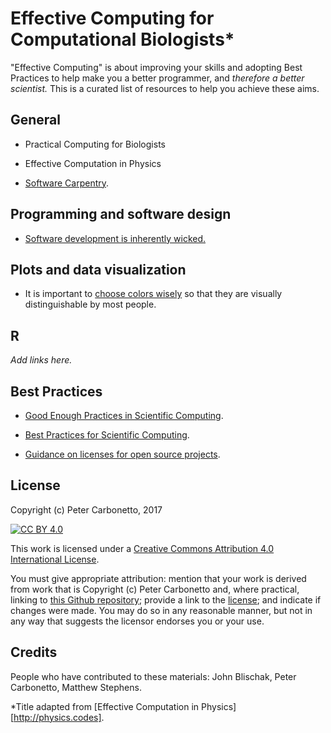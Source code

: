 # Effective Computing for Computational Biologists*

"Effective Computing" is about improving your skills and adopting Best
Practices to help make you a better programmer, and *therefore a
better scientist.* This is a curated list of resources to help you
achieve these aims.

## General

+ Practical Computing for Biologists

+ Effective Computation in Physics

+ [Software Carpentry](http://software-carpentry.org).

## Programming and software design

+ [Software development is inherently
wicked.](https://blog.codinghorror.com/development-is-inherently-wicked)

## Plots and data visualization

+ It is important to [choose colors wisely](R-color.md) so that they are
visually distinguishable by most people.

## R

*Add links here.*

## Best Practices

+ [Good Enough Practices in Scientific
Computing](https://arxiv.org/abs/1609.00037).

+ [Best Practices for Scientific
Computing](https://dx.doi.org/10.1371/journal.pbio.1001745).

+ [Guidance on licenses for open source
projects](https://github.com/github/choosealicense.com).

## License

Copyright (c) Peter Carbonetto, 2017

[![CC BY 4.0](https://i.creativecommons.org/l/by/4.0/88x31.png)](http://creativecommons.org/licenses/by/4.0/)

This work is licensed under a [Creative Commons Attribution 4.0
International License](http://creativecommons.org/licenses/by/4.0/).

You must give appropriate attribution: mention that your work is
derived from work that is Copyright (c) Peter Carbonetto and, where
practical, linking to
[this Github repository](https://github.com/pcarbo/effective-computing);
provide a link to the
[license](http://creativecommons.org/licenses/by/4.0/); and indicate
if changes were made. You may do so in any reasonable manner, but not
in any way that suggests the licensor endorses you or your use.

## Credits

People who have contributed to these materials: John Blischak, Peter
Carbonetto, Matthew Stephens.

*Title adapted from [Effective Computation in Physics][http://physics.codes].
